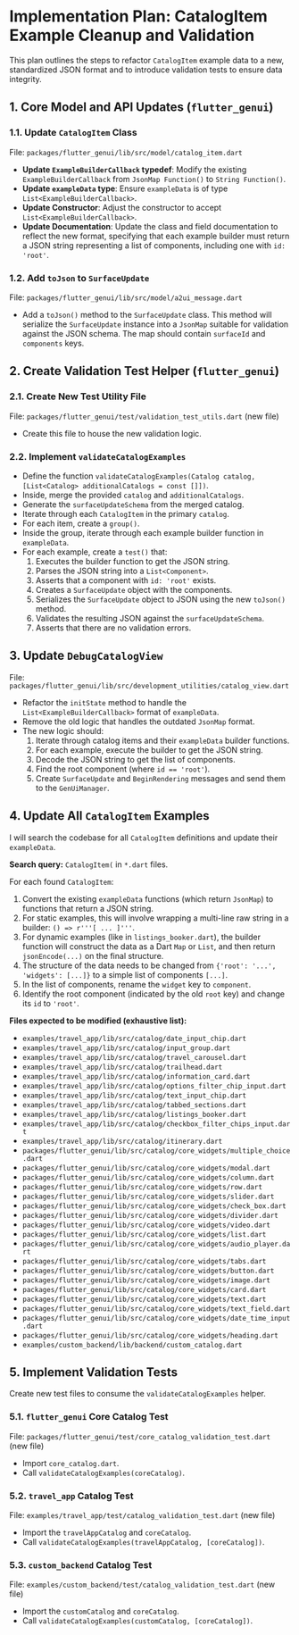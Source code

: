 # Implementation Plan: CatalogItem Example Cleanup and Validation

This plan outlines the steps to refactor `CatalogItem` example data to a new, standardized JSON format and to introduce validation tests to ensure data integrity.

## 1. Core Model and API Updates (`flutter_genui`)

### 1.1. Update `CatalogItem` Class

File: `packages/flutter_genui/lib/src/model/catalog_item.dart`

-   **Update `ExampleBuilderCallback` typedef**: Modify the existing `ExampleBuilderCallback` from `JsonMap Function()` to `String Function()`.
-   **Update `exampleData` type**: Ensure `exampleData` is of type `List<ExampleBuilderCallback>`.
-   **Update Constructor**: Adjust the constructor to accept `List<ExampleBuilderCallback>`.
-   **Update Documentation**: Update the class and field documentation to reflect the new format, specifying that each example builder must return a JSON string representing a list of components, including one with `id: 'root'`.

### 1.2. Add `toJson` to `SurfaceUpdate`

File: `packages/flutter_genui/lib/src/model/a2ui_message.dart`

-   Add a `toJson()` method to the `SurfaceUpdate` class. This method will serialize the `SurfaceUpdate` instance into a `JsonMap` suitable for validation against the JSON schema. The map should contain `surfaceId` and `components` keys.

## 2. Create Validation Test Helper (`flutter_genui`)

### 2.1. Create New Test Utility File

File: `packages/flutter_genui/test/validation_test_utils.dart` (new file)

-   Create this file to house the new validation logic.

### 2.2. Implement `validateCatalogExamples`

-   Define the function `validateCatalogExamples(Catalog catalog, [List<Catalog> additionalCatalogs = const []])`.
-   Inside, merge the provided `catalog` and `additionalCatalogs`.
-   Generate the `surfaceUpdateSchema` from the merged catalog.
-   Iterate through each `CatalogItem` in the primary `catalog`.
-   For each item, create a `group()`.
-   Inside the group, iterate through each example builder function in `exampleData`.
-   For each example, create a `test()` that:
    1.  Executes the builder function to get the JSON string.
    2.  Parses the JSON string into a `List<Component>`.
    3.  Asserts that a component with `id: 'root'` exists.
    4.  Creates a `SurfaceUpdate` object with the components.
    5.  Serializes the `SurfaceUpdate` object to JSON using the new `toJson()` method.
    6.  Validates the resulting JSON against the `surfaceUpdateSchema`.
    7.  Asserts that there are no validation errors.

## 3. Update `DebugCatalogView`

File: `packages/flutter_genui/lib/src/development_utilities/catalog_view.dart`

-   Refactor the `initState` method to handle the `List<ExampleBuilderCallback>` format of `exampleData`.
-   Remove the old logic that handles the outdated `JsonMap` format.
-   The new logic should:
    1.  Iterate through catalog items and their `exampleData` builder functions.
    2.  For each example, execute the builder to get the JSON string.
    3.  Decode the JSON string to get the list of components.
    4.  Find the root component (where `id == 'root'`).
    5.  Create `SurfaceUpdate` and `BeginRendering` messages and send them to the `GenUiManager`.

## 4. Update All `CatalogItem` Examples

I will search the codebase for all `CatalogItem` definitions and update their `exampleData`.

**Search query:** `CatalogItem(` in `*.dart` files.

For each found `CatalogItem`:

1.  Convert the existing `exampleData` functions (which return `JsonMap`) to functions that return a JSON string.
2.  For static examples, this will involve wrapping a multi-line raw string in a builder: `() => r'''[ ... ]'''`.
3.  For dynamic examples (like in `listings_booker.dart`), the builder function will construct the data as a Dart `Map` or `List`, and then return `jsonEncode(...)` on the final structure.
4.  The structure of the data needs to be changed from `{'root': '...', 'widgets': [...]}` to a simple list of components `[...]`.
5.  In the list of components, rename the `widget` key to `component`.
6.  Identify the root component (indicated by the old `root` key) and change its `id` to `'root'`.

**Files expected to be modified (exhaustive list):**
-   `examples/travel_app/lib/src/catalog/date_input_chip.dart`
-   `examples/travel_app/lib/src/catalog/input_group.dart`
-   `examples/travel_app/lib/src/catalog/travel_carousel.dart`
-   `examples/travel_app/lib/src/catalog/trailhead.dart`
-   `examples/travel_app/lib/src/catalog/information_card.dart`
-   `examples/travel_app/lib/src/catalog/options_filter_chip_input.dart`
-   `examples/travel_app/lib/src/catalog/text_input_chip.dart`
-   `examples/travel_app/lib/src/catalog/tabbed_sections.dart`
-   `examples/travel_app/lib/src/catalog/listings_booker.dart`
-   `examples/travel_app/lib/src/catalog/checkbox_filter_chips_input.dart`
-   `examples/travel_app/lib/src/catalog/itinerary.dart`
-   `packages/flutter_genui/lib/src/catalog/core_widgets/multiple_choice.dart`
-   `packages/flutter_genui/lib/src/catalog/core_widgets/modal.dart`
-   `packages/flutter_genui/lib/src/catalog/core_widgets/column.dart`
-   `packages/flutter_genui/lib/src/catalog/core_widgets/row.dart`
-   `packages/flutter_genui/lib/src/catalog/core_widgets/slider.dart`
-   `packages/flutter_genui/lib/src/catalog/core_widgets/check_box.dart`
-   `packages/flutter_genui/lib/src/catalog/core_widgets/divider.dart`
-   `packages/flutter_genui/lib/src/catalog/core_widgets/video.dart`
-   `packages/flutter_genui/lib/src/catalog/core_widgets/list.dart`
-   `packages/flutter_genui/lib/src/catalog/core_widgets/audio_player.dart`
-   `packages/flutter_genui/lib/src/catalog/core_widgets/tabs.dart`
-   `packages/flutter_genui/lib/src/catalog/core_widgets/button.dart`
-   `packages/flutter_genui/lib/src/catalog/core_widgets/image.dart`
-   `packages/flutter_genui/lib/src/catalog/core_widgets/card.dart`
-   `packages/flutter_genui/lib/src/catalog/core_widgets/text.dart`
-   `packages/flutter_genui/lib/src/catalog/core_widgets/text_field.dart`
-   `packages/flutter_genui/lib/src/catalog/core_widgets/date_time_input.dart`
-   `packages/flutter_genui/lib/src/catalog/core_widgets/heading.dart`
-   `examples/custom_backend/lib/backend/custom_catalog.dart`

## 5. Implement Validation Tests

Create new test files to consume the `validateCatalogExamples` helper.

### 5.1. `flutter_genui` Core Catalog Test

File: `packages/flutter_genui/test/core_catalog_validation_test.dart` (new file)

-   Import `core_catalog.dart`.
-   Call `validateCatalogExamples(coreCatalog)`.

### 5.2. `travel_app` Catalog Test

File: `examples/travel_app/test/catalog_validation_test.dart` (new file)

-   Import the `travelAppCatalog` and `coreCatalog`.
-   Call `validateCatalogExamples(travelAppCatalog, [coreCatalog])`.

### 5.3. `custom_backend` Catalog Test

File: `examples/custom_backend/test/catalog_validation_test.dart` (new file)

-   Import the `customCatalog` and `coreCatalog`.
-   Call `validateCatalogExamples(customCatalog, [coreCatalog])`.
